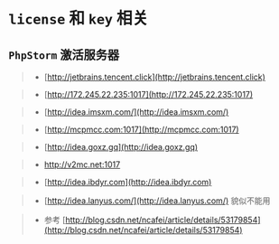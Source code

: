 
# ```license``` 和 ```key``` 相关


## ```PhpStorm``` 激活服务器

> + [http://jetbrains.tencent.click](http://jetbrains.tencent.click)

> + [http://172.245.22.235:1017](http://172.245.22.235:1017)

> + [http://idea.imsxm.com/](http://idea.imsxm.com/)

> + [http://mcpmcc.com:1017](http://mcpmcc.com:1017)

> + [http://idea.goxz.gq](http://idea.goxz.gq)

> + [http://v2mc.net:1017 ](http://v2mc.net:1017 )

> + [http://idea.ibdyr.com](http://idea.ibdyr.com)

> + [http://idea.lanyus.com/](http://idea.lanyus.com/) 貌似不能用

> + 参考 [http://blog.csdn.net/ncafei/article/details/53179854](http://blog.csdn.net/ncafei/article/details/53179854)






